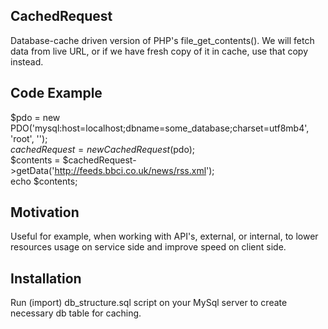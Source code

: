 ## CachedRequest

Database-cache driven version of PHP's file_get_contents().
We will fetch data from live URL, or if we have fresh copy of it in cache, use that copy instead.

## Code Example

$pdo = new PDO('mysql:host=localhost;dbname=some_database;charset=utf8mb4', 'root', ''); <br />
$cachedRequest = new CachedRequest($pdo); <br />
$contents = $cachedRequest->getData('http://feeds.bbci.co.uk/news/rss.xml'); <br />
echo $contents; <br />

## Motivation

Useful for example, when working with API's, external, or internal,
to lower resources usage on service side and improve speed on client side.

## Installation

Run (import) db_structure.sql script on your MySql server to create necessary db table for caching.
